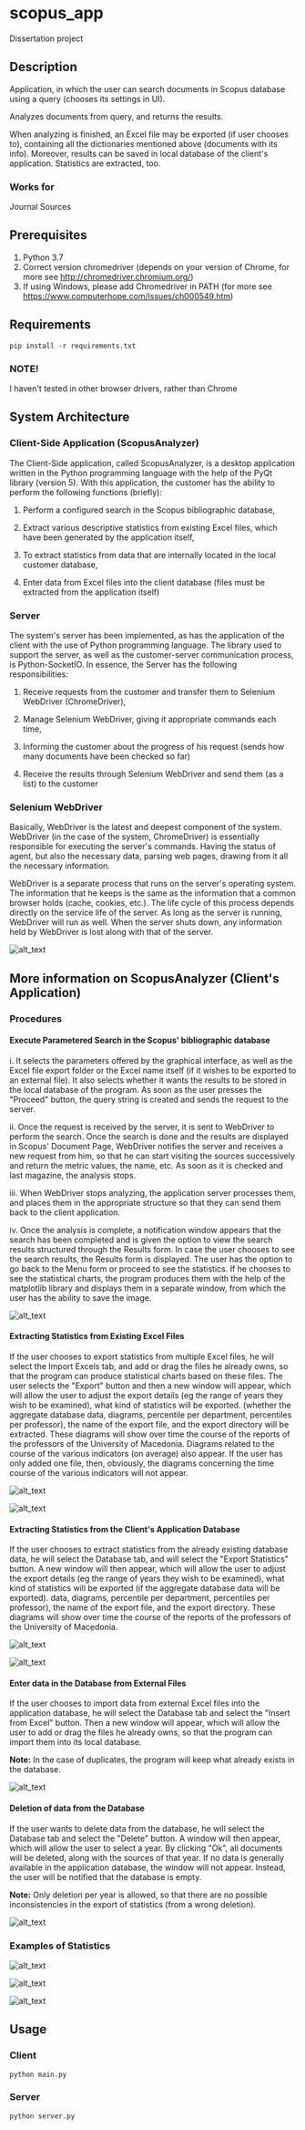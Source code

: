 # scopus_app

Dissertation project

## Description

Application, in which the user can search documents in Scopus database using a query (chooses its settings in UI).

Analyzes documents from query, and returns the results.

When analyzing is finished, an Excel file may be exported (if user chooses to), containing all the dictionaries mentioned above (documents with its info). Moreover, results can be saved in local database of the client's application. Statistics are extracted, too.

### Works for

Journal Sources

## Prerequisites

1. Python 3.7
2. Correct version chromedriver (depends on your version of Chrome, for more see http://chromedriver.chromium.org/)
3. If using Windows, please add Chromedriver in PATH (for more see https://www.computerhope.com/issues/ch000549.htm)

## Requirements

```
pip install -r requirements.txt
```

### NOTE!

I haven't tested in other browser drivers, rather than Chrome

## System Architecture

### Client-Side Application (ScopusAnalyzer)

The Client-Side application, called ScopusAnalyzer, is a desktop application written in the Python programming language with the help of the PyQt library (version 5). With this application, the customer has the ability to perform the following functions (briefly):

1. Perform a configured search in the Scopus bibliographic database,

2. Extract various descriptive statistics from existing Excel files, which have been generated by the application itself,

3. To extract statistics from data that are internally located in the local customer database,

4. Enter data from Excel files into the client database (files must be extracted from the application itself)

### Server

The system's server has been implemented, as has the application of the client with the use of Python programming language. The library used to support the server, as well as the customer-server communication process, is Python-SocketIO.
In essence, the Server has the following responsibilities:

1. Receive requests from the customer and transfer them to Selenium WebDriver (ChromeDriver),

2. Manage Selenium WebDriver, giving it appropriate commands each time,

3. Informing the customer about the progress of his request (sends how many documents have been checked so far)

4. Receive the results through Selenium WebDriver and send them (as a list) to the customer

### Selenium WebDriver

Basically, WebDriver is the latest and deepest component of the system. WebDriver (in the case of the system, ChromeDriver) is essentially responsible for executing the server's commands. Having the status of agent, but also the necessary data, parsing web pages, drawing from it all the necessary information.

WebDriver is a separate process that runs on the server's operating system. The information that he keeps is the same as the information that a common browser holds (cache, cookies, etc.). The life cycle of this process depends directly on the service life of the server. As long as the server is running, WebDriver will run as well. When the server shuts down, any information held by WebDriver is lost along with that of the server.


![alt_text](https://i.imgur.com/8WWoGAe.png "System's Architecture Diagram")

## More information on ScopusAnalyzer (Client's Application)

### Procedures

#### Execute Parametered Search in the Scopus' bibliographic database

i. It selects the parameters offered by the graphical interface, as well as the Excel file export folder or the Excel name itself (if it wishes to be exported to an external file). It also selects whether it wants the results to be stored in the local database of the program. As soon as the user presses the "Proceed" button, the query string is created and sends the request to the server.

ii. Once the request is received by the server, it is sent to WebDriver to perform the search. Once the search is done and the results are displayed in Scopus' Document Page, WebDriver notifies the server and receives a new request from him, so that he can start visiting the sources successively and return the metric values, the name, etc. As soon as it is checked and last magazine, the analysis stops.

iii. When WebDriver stops analyzing, the application server processes them, and places them in the appropriate structure so that they can send them back to the client application.

iv. Once the analysis is complete, a notification window appears that the search has been completed and is given the option to view the search results structured through the Results form.
In case the user chooses to see the search results, the Results form is displayed.
The user has the option to go back to the Menu form or proceed to see the statistics. If he chooses to see the statistical charts, the program produces them with the help of the matplotlib library and displays them in a separate window, from which the user has the ability to save the image.

![alt_text](https://i.imgur.com/YsZqnlL.png "Search Operation")

#### Extracting Statistics from Existing Excel Files

If the user chooses to export statistics from multiple Excel files, he will select the Import Excels tab, and add or drag the files he already owns, so that the program can produce statistical charts based on these files. The user selects the "Export" button and then a new window will appear, which will allow the user to adjust the export details (eg the range of years they wish to be examined), what kind of statistics will be exported. (whether the aggregate database data, diagrams, percentile per department, percentiles per professor), the name of the export file, and the export directory will be extracted. These diagrams will show over time the course of the reports of the professors of the University of Macedonia. Diagrams related to the course of the various indicators (on average) also appear. If the user has only added one file, then, obviously, the diagrams concerning the time course of the various indicators will not appear.

![alt_text](https://i.imgur.com/ltHpj37.png "Extract Statistics from Excel Files")

![alt_text](https://i.imgur.com/tyHV7xu.png "Extract Statistics from Excel Files 2")

#### Extracting Statistics from the Client's Application Database

If the user chooses to extract statistics from the already existing database data, he will select the Database tab, and will select the "Export Statistics" button. A new window will then appear, which will allow the user to adjust the export details (eg the range of years they wish to be examined), what kind of statistics will be exported (if the aggregate database data will be exported). data, diagrams, percentile per department, percentiles per professor), the name of the export file, and the export directory. These diagrams will show over time the course of the reports of the professors of the University of Macedonia.

![alt_text](https://i.imgur.com/fi67rHY.png "Extract Statistics from Local DB")

![alt_text](https://i.imgur.com/tyHV7xu.png "Extract Statistics from Local DB 2")

#### Enter data in the Database from External Files

If the user chooses to import data from external Excel files into the application database, he will select the Database tab and select the "Insert from Excel" button. Then a new window will appear, which will allow the user to add or drag the files he already owns, so that the program can import them into its local database.

**Note:** In the case of duplicates, the program will keep what already exists in the database.

![alt_text](https://i.imgur.com/AkwmKpK.png "Insert to Database")

#### Deletion of data from the Database

If the user wants to delete data from the database, he will select the Database tab and select the "Delete" button. A window will then appear, which will allow the user to select a year. By clicking "Ok", all documents will be deleted, along with the sources of that year.
If no data is generally available in the application database, the window will not appear. Instead, the user will be notified that the database is empty.

**Note:** Only deletion per year is allowed, so that there are no possible inconsistencies in the export of statistics (from a wrong deletion).

![alt_text](https://i.imgur.com/nw4m7EW.png "Delete data from Database (by Year)")

### Examples of Statistics

![alt_text](https://i.imgur.com/NLAK4cO.png "Stat1")


![alt_text](https://i.imgur.com/PfcYiY3.png "Stat2")


![alt_text](https://i.imgur.com/I0QiKk0.png "Stat3")

## Usage

### Client

```
python main.py
```

### Server

```
python server.py
```
